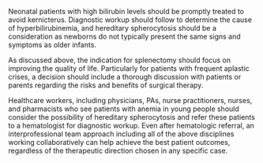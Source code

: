 Neonatal patients with high bilirubin levels should be promptly treated to avoid kernicterus. Diagnostic workup should follow to determine the cause of hyperbilirubinemia, and hereditary spherocytosis should be a consideration as newborns do not typically present the same signs and symptoms as older infants.

As discussed above, the indication for splenectomy should focus on improving the quality of life. Particularly for patients with frequent aplastic crises, a decision should include a thorough discussion with patients or parents regarding the risks and benefits of surgical therapy.

Healthcare workers, including physicians, PAs, nurse practitioners, nurses, and pharmacists who see patients with anemia in young people should consider the possibility of hereditary spherocytosis and refer these patients to a hematologist for diagnostic workup. Even after hematologic referral, an interprofessional team approach including all of the above disciplines working collaboratively can help achieve the best patient outcomes, regardless of the therapeutic direction chosen in any specific case.